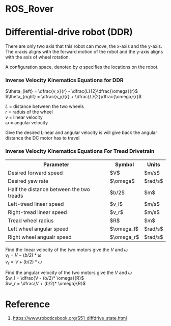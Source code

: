 # ROS_Rover

# Differential-drive robot (DDR)
There are only two axis that this robot can move, the x-axis and the y-axis. 
The x-axis aligns with the forward motion of the robot and the y-axis aligns with the axis of wheel rotation. 

A configuration space, denoted by $q$ specifies the locations on the robot.

### Inverse Velocity Kinematics Equations for DDR

$\theta_{left} = \dfrac{v_x}{r} - \dfrac{L}{2}\dfrac{\omega}{r}$<br>
$\theta_{right} = \dfrac{v_y}{r} + \dfrac{L}{2}\dfrac{\omega}{r}$


$L$ = distance between the two wheels <br>
$r$ = raduis of the wheel <br>
$v$ = linear velocity <br>
$\omega$ = angular velocity <br>

Give the desired Linear and angular velocity is will give back the angular distance the DC motor has to travel 

### Inverse Velocity Kinematics Equations For Tread Drivetrain

<table>
  <tr>
    <th>Parameter</th>
    <th>Symbol</th>
    <th>Units</th>
  </tr>
  <tr>
    <td>Desired forward speed</td>
    <td>$V$</td>
    <td>$m/s$</td>

  </tr>
  <tr>
    <td>Desired yaw rate</td>
    <td>$\omega$</td>
    <td>$rad/s$</td>
  </tr>
  <tr>
     <td>Half the distance between the two treads</td>
    <td>$b/2$</td>
    <td>$m$</td>
    
  </tr>
  <tr>
    <td>Left-tread linear speed</td>
    <td>$v_l$</td>
    <td>$m/s$</td>
  </tr>
  <tr>
    <td>Right-tread linear speed</td>
    <td>$v_r$</td>
    <td>$m/s$</td>
  </tr>
  <tr>
    <td>Tread wheel radius</td>
    <td>$R$</td>
    <td>$m$</td>
  </tr>
  <tr>
    <td>Left wheel angular speed</td>
    <td>$\omega_l$</td>
    <td>$rad/s$</td>

  </tr>
  <tr>
    <td>Right wheel angualr speed</td>
    <td>$\omega_r$</td>
    <td>$rad/s$</td>

  </tr>
</table>

Find the linear velocity of the two motors give the $V$ and $\omega$<br>
$v_l = V - (b/2)* \omega$<br>
$v_r = V + (b/2)* \omega$<br>

Find the angular velocity of the two motors give the $V$ and $\omega$<br>
$w_l = \dfrac{V - (b/2)* \omega}{R}$<br>
$w_r = \dfrac{V + (b/2)* \omega}{R}$<br>



# Reference 
1. https://www.roboticsbook.org/S51_diffdrive_state.html